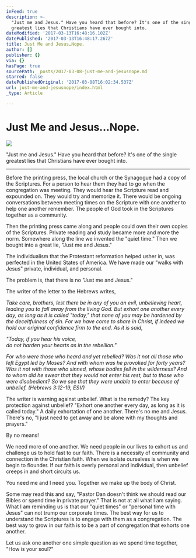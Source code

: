 ```yaml
---
inFeed: true
description: >-
  "Just me and Jesus." Have you heard that before? It's one of the single
  greatest lies that Christians have ever bought into.
dateModified: '2017-03-13T16:48:16.102Z'
datePublished: '2017-03-13T16:48:17.267Z'
title: Just Me and Jesus…Nope.
author: []
publisher: {}
via: {}
hasPage: true
sourcePath: _posts/2017-03-08-just-me-and-jesusnope.md
starred: false
datePublishedOriginal: '2017-03-08T16:02:34.537Z'
url: just-me-and-jesusnope/index.html
_type: Article

---
```

# Just Me and Jesus...Nope.
![](https://the-grid-user-content.s3-us-west-2.amazonaws.com/55672ef5-26d8-4665-9ae6-6f6df0835d1a.jpg)

"Just me and Jesus." Have you heard that before? It's one of the single greatest lies that Christians have ever bought into.

---

Before the printing press, the local church or the Synagogue had a copy of the Scriptures. For a person to hear them they had to go when the congregation was meeting. They would hear the Scripture read and expounded on. They would try and memorize it. There would be ongoing conversations between meeting times on the Scripture with one another to help one another remember. The people of God took in the Scriptures together as a community.

Then the printing press came along and people could own their own copies of the Scriptures. Private reading and study became more and more the norm. Somewhere along the line we invented the "quiet time." Then we bought into a great lie, "Just me and Jesus."

The individualism that the Protestant reformation helped usher in, was perfected in the United States of America. We have made our "walks with Jesus" private, individual, and personal.

The problem is, that there is no "Just me and Jesus."

The writer of the letter to the Hebrews writes,

_Take care, brothers, lest there be in any of you an evil, unbelieving heart, leading you to fall away from the living God. But exhort one another every day, as long as it is called "today," that none of you may be hardened by the deceitfulness of sin. For we have come to share in Christ, if indeed we hold our original confidence firm to the end. As it is said,_

_"Today, if you hear his voice,  
do not harden your hearts as in the rebellion."_

_For who were those who heard and yet rebelled? Was it not all those who left Egypt led by Moses? And with whom was he provoked for forty years? Was it not with those who sinned, whose bodies fell in the wilderness? And to whom did he swear that they would not enter his rest, but to those who were disobedient? So we see that they were unable to enter because of unbelief. (Hebrews 3:12-19, ESV)_

The writer is warning against unbelief. What is the remedy? The key protection against unbelief? "Exhort one another every day, as long as it is called today." A daily exhortation of one another. There's no me and Jesus. There's no, "I just need to get away and be alone with my thoughts and prayers."

By no means!

We need more of one another. We need people in our lives to exhort us and challenge us to hold fast to our faith. There is a necessity of community and connection in the Christian faith. When we isolate ourselves is when we begin to flounder. If our faith is overly personal and individual, then unbelief creeps in and short circuits us.

You need me and I need you. Together we make up the body of Christ.

Some may read this and say, "Pastor Dan doesn't think we should read our Bibles or spend time in private prayer." That is not at all what I am saying. What I am reminding us is that our "quiet times" or "personal time with Jesus" can not trump our corporate times. The best way for us to understand the Scriptures is to engage with them as a congregation. The best way to grow in our faith is to be a part of congregation that exhorts one another.

Let us ask one another one simple question as we spend time together, "How is your soul?"